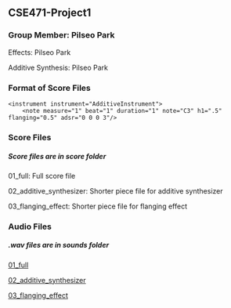 ## CSE471-Project1
### Group Member: Pilseo Park
Effects: Pilseo Park

Additive Synthesis: Pilseo Park

### Format of Score Files
	<instrument instrument="AdditiveInstrument">
		<note measure="1" beat="1" duration="1" note="C3" h1=".5" flanging="0.5" adsr="0 0 0 3"/>

### Score Files
##### Score files are in score folder

01_full: Full score file

02_additive_synthesizer: Shorter piece file for additive synthesizer

03_flanging_effect: Shorter piece file for flanging effect

### Audio Files
##### .wav files are in sounds folder

[01_full](https://github.com/bbakpil/CSE471-Project1/assets/144920495/f19dff84-7ff0-4d3f-b6bd-acb6aa275091)

[02_additive_synthesizer](https://github.com/bbakpil/CSE471-Project1/assets/144920495/314ed339-81aa-4491-85fb-2c9e121a2df7)

[03_flanging_effect](https://github.com/bbakpil/CSE471-Project1/assets/144920495/1745dfa1-19ad-4c51-8b3c-a5666c105780)

